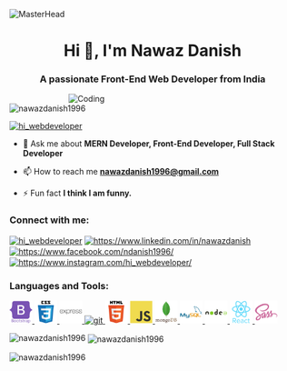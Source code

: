<span style="text-align: center;">![MasterHead](https://r7q6w9z6.rocketcdn.me/career/wp-content/uploads/2020/03/full-stack-development.gif)</span>

<h1 align="center">Hi 👋, I'm Nawaz Danish</h1>
<h3 align="center">A passionate Front-End Web Developer from India</h3>

<img align="right" alt="Coding" width="400" src="https://cdn.dribbble.com/users/1162077/screenshots/3848914/programmer.gif">

<p align="left"> <img src="https://komarev.com/ghpvc/?username=nawazdanish1996&label=Profile%20views&color=0e75b6&style=flat" alt="nawazdanish1996" /> </p>

<p align="left"> <a href="https://twitter.com/hi_webdeveloper" target="blank"><img src="https://img.shields.io/twitter/follow/hi_webdeveloper?logo=twitter&style=for-the-badge" alt="hi_webdeveloper" /></a> </p>

- 💬 Ask me about **MERN Developer, Front-End Developer, Full Stack Developer**

- 📫 How to reach me **nawazdanish1996@gmail.com**

- ⚡ Fun fact **I think I am funny.**

<h3 align="left">Connect with me:</h3>
<p align="left">
<a href="https://twitter.com/hi_webdeveloper" target="_blank"><img align="center" src="https://raw.githubusercontent.com/rahuldkjain/github-profile-readme-generator/master/src/images/icons/Social/twitter.svg" alt="hi_webdeveloper" height="30" width="40" /></a>
<a href="https://linkedin.com/in/https://www.linkedin.com/in/nawazdanish" target="_blank"><img align="center" src="https://raw.githubusercontent.com/rahuldkjain/github-profile-readme-generator/master/src/images/icons/Social/linked-in-alt.svg" alt="https://www.linkedin.com/in/nawazdanish" height="30" width="40" /></a>
<a href="https://fb.com/https://www.facebook.com/ndanish1996/" target="_blank"><img align="center" src="https://raw.githubusercontent.com/rahuldkjain/github-profile-readme-generator/master/src/images/icons/Social/facebook.svg" alt="https://www.facebook.com/ndanish1996/" height="30" width="40" /></a>
<a href="https://instagram.com/https://www.instagram.com/hi_webdeveloper/" target="_blank"><img align="center" src="https://raw.githubusercontent.com/rahuldkjain/github-profile-readme-generator/master/src/images/icons/Social/instagram.svg" alt="https://www.instagram.com/hi_webdeveloper/" height="30" width="40" /></a>
</p>

<h3 align="left">Languages and Tools:</h3>
<p align="left"> <a href="https://getbootstrap.com" target="_blank" rel="noreferrer"> <img src="https://raw.githubusercontent.com/devicons/devicon/master/icons/bootstrap/bootstrap-plain-wordmark.svg" alt="bootstrap" width="40" height="40"/> </a> <a href="https://www.w3schools.com/css/" target="_blank" rel="noreferrer"> <img src="https://raw.githubusercontent.com/devicons/devicon/master/icons/css3/css3-original-wordmark.svg" alt="css3" width="40" height="40"/> </a> <a href="https://expressjs.com" target="_blank" rel="noreferrer"> <img src="https://raw.githubusercontent.com/devicons/devicon/master/icons/express/express-original-wordmark.svg" alt="express" width="40" height="40"/> </a> <a href="https://git-scm.com/" target="_blank" rel="noreferrer"> <img src="https://www.vectorlogo.zone/logos/git-scm/git-scm-icon.svg" alt="git" width="40" height="40"/> </a> <a href="https://www.w3.org/html/" target="_blank" rel="noreferrer"> <img src="https://raw.githubusercontent.com/devicons/devicon/master/icons/html5/html5-original-wordmark.svg" alt="html5" width="40" height="40"/> </a> <a href="https://developer.mozilla.org/en-US/docs/Web/JavaScript" target="_blank" rel="noreferrer"> <img src="https://raw.githubusercontent.com/devicons/devicon/master/icons/javascript/javascript-original.svg" alt="javascript" width="40" height="40"/> </a> <a href="https://www.mongodb.com/" target="_blank" rel="noreferrer"> <img src="https://raw.githubusercontent.com/devicons/devicon/master/icons/mongodb/mongodb-original-wordmark.svg" alt="mongodb" width="40" height="40"/> </a> <a href="https://www.mysql.com/" target="_blank" rel="noreferrer"> <img src="https://raw.githubusercontent.com/devicons/devicon/master/icons/mysql/mysql-original-wordmark.svg" alt="mysql" width="40" height="40"/> </a> <a href="https://nodejs.org" target="_blank" rel="noreferrer"> <img src="https://raw.githubusercontent.com/devicons/devicon/master/icons/nodejs/nodejs-original-wordmark.svg" alt="nodejs" width="40" height="40"/> </a> <a href="https://reactjs.org/" target="_blank" rel="noreferrer"> <img src="https://raw.githubusercontent.com/devicons/devicon/master/icons/react/react-original-wordmark.svg" alt="react" width="40" height="40"/> </a> <a href="https://sass-lang.com" target="_blank" rel="noreferrer"> <img src="https://raw.githubusercontent.com/devicons/devicon/master/icons/sass/sass-original.svg" alt="sass" width="40" height="40"/> </a> </p>

<p><img align="left" src="https://github-readme-stats.vercel.app/api/top-langs?username=nawazdanish1996&show_icons=true&locale=en&layout=compact" alt="nawazdanish1996" /></p>

<p>&nbsp;<img align="center" src="https://github-readme-stats.vercel.app/api?username=nawazdanish1996&show_icons=true&locale=en" alt="nawazdanish1996" /></p>

<p><img align="center" src="https://github-readme-streak-stats.herokuapp.com/?user=nawazdanish1996&" alt="nawazdanish1996" /></p>
